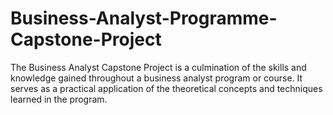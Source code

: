 # Business-Analyst-Programme-Capstone-Project
The Business Analyst Capstone Project is a culmination of the skills and knowledge gained throughout a business analyst program or course. It serves as a practical application of the theoretical concepts and techniques learned in the program. 
